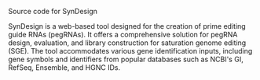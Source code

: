 Source code for SynDesign

SynDesign is a web-based tool designed for the creation of prime editing guide RNAs (pegRNAs). It offers a comprehensive solution for pegRNA design, evaluation, and library construction for saturation genome editing (SGE). The tool accommodates various gene identification inputs, including gene symbols and identifiers from popular databases such as NCBI's GI, RefSeq, Ensemble, and HGNC IDs.
